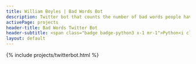 ```yaml
---
title: William Boyles | Bad Words Bot
description: Twitter bot that counts the number of bad words people have tweeted
activePage: projects
header-title: Bad Words Twitter Bot
header-subtitle: <span class="badge badge-python3 x-1 mr-1">Python<i class="badge-icon fab fa-python"></i></span><span class="badge badge-twitter x-1">Twitter API<i class="badge-icon fab fa-twitter"></i></span>
layout: default
---
```


{% include projects/twitterbot.html %}
